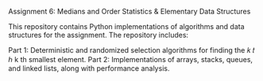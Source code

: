 Assignment 6: Medians and Order Statistics & Elementary Data Structures

This repository contains Python implementations of algorithms and data structures for the assignment. The repository includes:

Part 1: Deterministic and randomized selection algorithms for finding the 
𝑘
𝑡
ℎ
k 
th
  smallest element.
Part 2: Implementations of arrays, stacks, queues, and linked lists, along with performance analysis.
